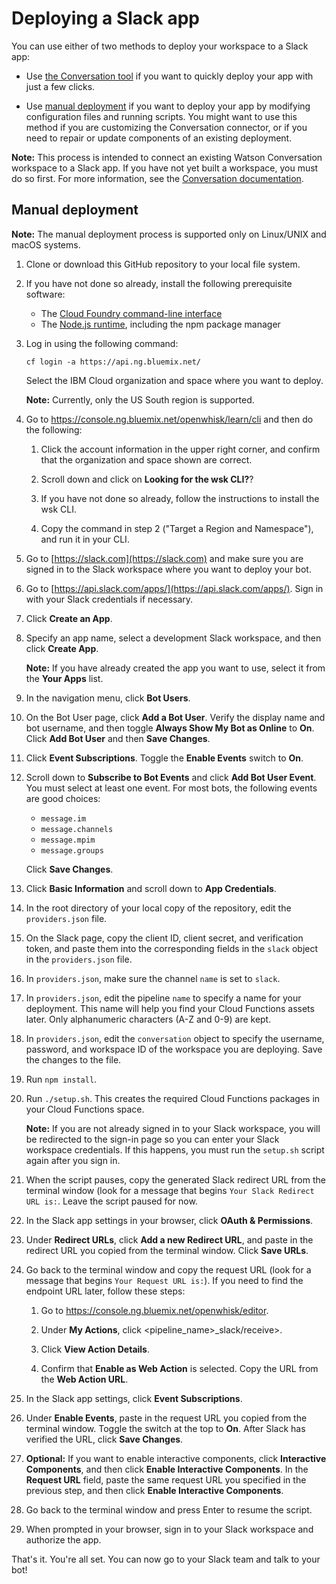 # Deploying a Slack app

You can use either of two methods to deploy your workspace to a Slack app:

- Use [the Conversation tool](https://console.bluemix.net/docs/services/conversation/conversation-connector.html) if you want to quickly deploy your app with just a few clicks.

- Use [manual deployment](#manual-deployment) if you want to deploy your app by modifying configuration files and running scripts. You might want to use this method if you are customizing the Conversation connector, or if you need to repair or update components of an existing deployment.

**Note:** This process is intended to connect an existing Watson Conversation workspace to a Slack app. If you have not yet built a workspace, you must do so first. For more information, see the [Conversation documentation](https://console.bluemix.net/docs/services/conversation/index.html#about).

## Manual deployment

**Note:** The manual deployment process is supported only on Linux/UNIX and macOS systems.

1.  Clone or download this GitHub repository to your local file system.

1.  If you have not done so already, install the following prerequisite software:

    - The [Cloud Foundry command-line interface](https://docs.cloudfoundry.org/cf-cli/install-go-cli.html)
    - The [Node.js runtime](https://nodejs.org/), including the npm package manager

1.  Log in using the following command:

    `cf login -a https://api.ng.bluemix.net/`

    Select the IBM Cloud organization and space where you want to deploy.

    **Note:** Currently, only the US South region is supported.

1.  Go to https://console.ng.bluemix.net/openwhisk/learn/cli and then do the following:

    1.  Click the account information in the upper right corner, and confirm that the organization and space shown are correct.

    1.  Scroll down and click on **Looking for the wsk CLI?**?

    1.  If you have not done so already, follow the instructions to install the wsk CLI.

    1.  Copy the command in step 2 ("Target a Region and Namespace"), and run it in your CLI.

1.  Go to [https://slack.com](https://slack.com) and make sure you are signed in to the Slack workspace where you want to deploy your bot.

1.  Go to [https://api.slack.com/apps/](https://api.slack.com/apps/). Sign in with your Slack credentials if necessary.

1.  Click **Create an App**.

1.  Specify an app name, select a development Slack workspace, and then click **Create App**.

    **Note:** If you have already created the app you want to use, select it from the **Your Apps** list.

1.  In the navigation menu, click **Bot Users**.

1.  On the Bot User page, click **Add a Bot User**. Verify the display name and bot username, and then toggle **Always Show My Bot as Online** to **On**. Click **Add Bot User** and then **Save Changes**.

1.  Click **Event Subscriptions**. Toggle the **Enable Events** switch to **On**.

1.  Scroll down to **Subscribe to Bot Events** and click **Add Bot User Event**. You must select at least one event. For most bots, the following events are good choices:

    - `message.im`
    - `message.channels`
    - `message.mpim`
    - `message.groups`

    Click **Save Changes**.

1.  Click **Basic Information** and scroll down to **App Credentials**.

1.  In the root directory of your local copy of the repository, edit the `providers.json` file.

1.  On the Slack page, copy the client ID, client secret, and verification token, and paste them into the corresponding fields in the `slack` object in the `providers.json` file.

1.  In `providers.json`, make sure the channel `name` is set to `slack`.

1.  In `providers.json`, edit the pipeline `name` to specify a name for your deployment. This name will help you find your Cloud Functions assets later. Only alphanumeric characters (A-Z and 0-9) are kept.

1.  In `providers.json`, edit the `conversation` object to specify the username, password, and workspace ID of the workspace you are deploying. Save the changes to the file.

1.  Run `npm install`.

1.  Run `./setup.sh`. This creates the required Cloud Functions packages in your Cloud Functions space.

    **Note:** If you are not already signed in to your Slack workspace, you will be redirected to the sign-in page so you can enter your Slack workspace credentials. If this happens, you must run the `setup.sh` script again after you sign in.

1.  When the script pauses, copy the generated Slack redirect URL from the terminal window (look for a message that begins `Your Slack Redirect URL is:`. Leave the script paused for now.

1.  In the Slack app settings in your browser, click **OAuth & Permissions**.

1.  Under **Redirect URLs**, click **Add a new Redirect URL**, and paste in the redirect URL you copied from the terminal window. Click **Save URLs**.

1.  Go back to the terminal window and copy the request URL (look for a message that begins `Your Request URL is:`). If you need to find the endpoint URL later, follow these steps:

    1.  Go to https://console.ng.bluemix.net/openwhisk/editor.

    1.  Under **My Actions**,  click <pipeline_name>_slack/receive>.

    1.  Click **View Action Details**.

    1.  Confirm that **Enable as Web Action** is selected. Copy the URL from the **Web Action URL**.

1.  In the Slack app settings, click **Event Subscriptions**.

1.  Under **Enable Events**, paste in the request URL you copied from the terminal window. Toggle the switch at the top to **On**. After Slack has verified the URL, click **Save Changes**.

1.  **Optional:** If you want to enable interactive components, click **Interactive Components**, and then click **Enable Interactive Components**. In the **Request URL** field, paste the same request URL you specified in the previous step, and then click **Enable Interactive Components**.

1.  Go back to the terminal window and press Enter to resume the script.

1.  When prompted in your browser, sign in to your Slack workspace and authorize the app.

That's it. You're all set. You can now go to your Slack team and talk to your bot!